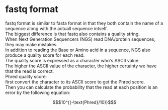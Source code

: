 # fastq format
fastq format is similar to fasta format in that they both contain the name of a sequence along with the actuall sequence intself.  
The biggest difference is that fastq also contains a quality string.  
When Next Generation Sequencers (NGS) read DNA/protein sequences, they may make mistakes.  
In addition to reading the Base or Amino acid in a sequence, NGS also produce a quality score for each read.  
The quality score is expressed as a character who's ASCII value.  
The higher the ASCII value of the character, the higher certainty we have that the read is correct.  
Phred quality score:  
first convert the character to its ASCII score to get the Phred score.  
Then you can calculate the probability that the read at each position is an error by the following equation:  
```math
$10^{(-\text{Phred}/10)}$
```
